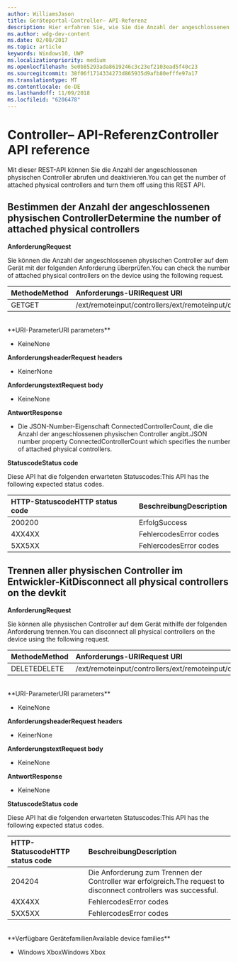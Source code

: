 ```yaml
---
author: WilliamsJason
title: Geräteportal-Controller– API-Referenz
description: Hier erfahren Sie, wie Sie die Anzahl der angeschlossenen physischen Controller abrufen und sie programmgesteuert deaktivieren.
ms.author: wdg-dev-content
ms.date: 02/08/2017
ms.topic: article
keywords: Windows10, UWP
ms.localizationpriority: medium
ms.openlocfilehash: 5e0b85293ada8619246c3c23ef2103ead5f40c23
ms.sourcegitcommit: 38f06f1714334273d865935d9afb80efffe97a17
ms.translationtype: MT
ms.contentlocale: de-DE
ms.lasthandoff: 11/09/2018
ms.locfileid: "6206478"
---
```

# <a name="controller-api-reference"></a><span data-ttu-id="1116f-104">Controller– API-Referenz</span><span class="sxs-lookup"><span data-stu-id="1116f-104">Controller API reference</span></span>   
<span data-ttu-id="1116f-105">Mit dieser REST-API können Sie die Anzahl der angeschlossenen physischen Controller abrufen und deaktivieren.</span><span class="sxs-lookup"><span data-stu-id="1116f-105">You can get the number of attached physical controllers and turn them off using this REST API.</span></span>

## <a name="determine-the-number-of-attached-physical-controllers"></a><span data-ttu-id="1116f-106">Bestimmen der Anzahl der angeschlossenen physischen Controller</span><span class="sxs-lookup"><span data-stu-id="1116f-106">Determine the number of attached physical controllers</span></span>

**<span data-ttu-id="1116f-107">Anforderung</span><span class="sxs-lookup"><span data-stu-id="1116f-107">Request</span></span>**

<span data-ttu-id="1116f-108">Sie können die Anzahl der angeschlossenen physischen Controller auf dem Gerät mit der folgenden Anforderung überprüfen.</span><span class="sxs-lookup"><span data-stu-id="1116f-108">You can check the number of attached physical controllers on the device using the following request.</span></span>

<span data-ttu-id="1116f-109">Methode</span><span class="sxs-lookup"><span data-stu-id="1116f-109">Method</span></span>      | <span data-ttu-id="1116f-110">Anforderungs-URI</span><span class="sxs-lookup"><span data-stu-id="1116f-110">Request URI</span></span>
:------     | :-----
<span data-ttu-id="1116f-111">GET</span><span class="sxs-lookup"><span data-stu-id="1116f-111">GET</span></span> | <span data-ttu-id="1116f-112">/ext/remoteinput/controllers</span><span class="sxs-lookup"><span data-stu-id="1116f-112">/ext/remoteinput/controllers</span></span>
<br />
**<span data-ttu-id="1116f-113">URI-Parameter</span><span class="sxs-lookup"><span data-stu-id="1116f-113">URI parameters</span></span>**

- <span data-ttu-id="1116f-114">Keine</span><span class="sxs-lookup"><span data-stu-id="1116f-114">None</span></span>

**<span data-ttu-id="1116f-115">Anforderungsheader</span><span class="sxs-lookup"><span data-stu-id="1116f-115">Request headers</span></span>**

- <span data-ttu-id="1116f-116">Keiner</span><span class="sxs-lookup"><span data-stu-id="1116f-116">None</span></span>

**<span data-ttu-id="1116f-117">Anforderungstext</span><span class="sxs-lookup"><span data-stu-id="1116f-117">Request body</span></span>**   

- <span data-ttu-id="1116f-118">Keine</span><span class="sxs-lookup"><span data-stu-id="1116f-118">None</span></span>

**<span data-ttu-id="1116f-119">Antwort</span><span class="sxs-lookup"><span data-stu-id="1116f-119">Response</span></span>**   

- <span data-ttu-id="1116f-120">Die JSON-Number-Eigenschaft ConnectedControllerCount, die die Anzahl der angeschlossenen physischen Controller angibt.</span><span class="sxs-lookup"><span data-stu-id="1116f-120">JSON number property ConnectedControllerCount which specifies the number of attached physical controllers.</span></span>

**<span data-ttu-id="1116f-121">Statuscode</span><span class="sxs-lookup"><span data-stu-id="1116f-121">Status code</span></span>**

<span data-ttu-id="1116f-122">Diese API hat die folgenden erwarteten Statuscodes:</span><span class="sxs-lookup"><span data-stu-id="1116f-122">This API has the following expected status codes.</span></span>

<span data-ttu-id="1116f-123">HTTP-Statuscode</span><span class="sxs-lookup"><span data-stu-id="1116f-123">HTTP status code</span></span>      | <span data-ttu-id="1116f-124">Beschreibung</span><span class="sxs-lookup"><span data-stu-id="1116f-124">Description</span></span>
:------     | :-----
<span data-ttu-id="1116f-125">200</span><span class="sxs-lookup"><span data-stu-id="1116f-125">200</span></span> | <span data-ttu-id="1116f-126">Erfolg</span><span class="sxs-lookup"><span data-stu-id="1116f-126">Success</span></span>
<span data-ttu-id="1116f-127">4XX</span><span class="sxs-lookup"><span data-stu-id="1116f-127">4XX</span></span> | <span data-ttu-id="1116f-128">Fehlercodes</span><span class="sxs-lookup"><span data-stu-id="1116f-128">Error codes</span></span>
<span data-ttu-id="1116f-129">5XX</span><span class="sxs-lookup"><span data-stu-id="1116f-129">5XX</span></span> | <span data-ttu-id="1116f-130">Fehlercodes</span><span class="sxs-lookup"><span data-stu-id="1116f-130">Error codes</span></span>

## <a name="disconnect-all-physical-controllers-on-the-devkit"></a><span data-ttu-id="1116f-131">Trennen aller physischen Controller im Entwickler-Kit</span><span class="sxs-lookup"><span data-stu-id="1116f-131">Disconnect all physical controllers on the devkit</span></span>

**<span data-ttu-id="1116f-132">Anforderung</span><span class="sxs-lookup"><span data-stu-id="1116f-132">Request</span></span>**

<span data-ttu-id="1116f-133">Sie können alle physischen Controller auf dem Gerät mithilfe der folgenden Anforderung trennen.</span><span class="sxs-lookup"><span data-stu-id="1116f-133">You can disconnect all physical controllers on the device using the following request.</span></span>

<span data-ttu-id="1116f-134">Methode</span><span class="sxs-lookup"><span data-stu-id="1116f-134">Method</span></span>      | <span data-ttu-id="1116f-135">Anforderungs-URI</span><span class="sxs-lookup"><span data-stu-id="1116f-135">Request URI</span></span>
:------     | :-----
<span data-ttu-id="1116f-136">DELETE</span><span class="sxs-lookup"><span data-stu-id="1116f-136">DELETE</span></span> | <span data-ttu-id="1116f-137">/ext/remoteinput/controllers</span><span class="sxs-lookup"><span data-stu-id="1116f-137">/ext/remoteinput/controllers</span></span>
<br />
**<span data-ttu-id="1116f-138">URI-Parameter</span><span class="sxs-lookup"><span data-stu-id="1116f-138">URI parameters</span></span>**

- <span data-ttu-id="1116f-139">Keine</span><span class="sxs-lookup"><span data-stu-id="1116f-139">None</span></span>

**<span data-ttu-id="1116f-140">Anforderungsheader</span><span class="sxs-lookup"><span data-stu-id="1116f-140">Request headers</span></span>**

- <span data-ttu-id="1116f-141">Keiner</span><span class="sxs-lookup"><span data-stu-id="1116f-141">None</span></span>

**<span data-ttu-id="1116f-142">Anforderungstext</span><span class="sxs-lookup"><span data-stu-id="1116f-142">Request body</span></span>**   

- <span data-ttu-id="1116f-143">Keine</span><span class="sxs-lookup"><span data-stu-id="1116f-143">None</span></span>

**<span data-ttu-id="1116f-144">Antwort</span><span class="sxs-lookup"><span data-stu-id="1116f-144">Response</span></span>**   

- <span data-ttu-id="1116f-145">Keine</span><span class="sxs-lookup"><span data-stu-id="1116f-145">None</span></span> 

**<span data-ttu-id="1116f-146">Statuscode</span><span class="sxs-lookup"><span data-stu-id="1116f-146">Status code</span></span>**

<span data-ttu-id="1116f-147">Diese API hat die folgenden erwarteten Statuscodes:</span><span class="sxs-lookup"><span data-stu-id="1116f-147">This API has the following expected status codes.</span></span>

<span data-ttu-id="1116f-148">HTTP-Statuscode</span><span class="sxs-lookup"><span data-stu-id="1116f-148">HTTP status code</span></span>      | <span data-ttu-id="1116f-149">Beschreibung</span><span class="sxs-lookup"><span data-stu-id="1116f-149">Description</span></span>
:------     | :-----
<span data-ttu-id="1116f-150">204</span><span class="sxs-lookup"><span data-stu-id="1116f-150">204</span></span> | <span data-ttu-id="1116f-151">Die Anforderung zum Trennen der Controller war erfolgreich.</span><span class="sxs-lookup"><span data-stu-id="1116f-151">The request to disconnect controllers was successful.</span></span>
<span data-ttu-id="1116f-152">4XX</span><span class="sxs-lookup"><span data-stu-id="1116f-152">4XX</span></span> | <span data-ttu-id="1116f-153">Fehlercodes</span><span class="sxs-lookup"><span data-stu-id="1116f-153">Error codes</span></span>
<span data-ttu-id="1116f-154">5XX</span><span class="sxs-lookup"><span data-stu-id="1116f-154">5XX</span></span> | <span data-ttu-id="1116f-155">Fehlercodes</span><span class="sxs-lookup"><span data-stu-id="1116f-155">Error codes</span></span>

<br />
**<span data-ttu-id="1116f-156">Verfügbare Gerätefamilien</span><span class="sxs-lookup"><span data-stu-id="1116f-156">Available device families</span></span>**

* <span data-ttu-id="1116f-157">Windows Xbox</span><span class="sxs-lookup"><span data-stu-id="1116f-157">Windows Xbox</span></span>
